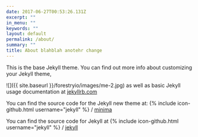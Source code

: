 ```yaml
---
date: 2017-06-27T00:53:26.131Z
excerpt: ""
in_menu: ""
keywords: ""
layout: default
permalink: /about/
summary: ""
title: About blahblah anotehr change
---
```

This is the base Jekyll theme. You can find out more info about customizing your Jekyll theme,

![]({{ site.baseurl }}/forestryio/images/me-2.jpg) as well as basic Jekyll usage documentation at [jekyllrb.com](http://jekyllrb.com/)

You can find the source code for the Jekyll new theme at: {% include icon-github.html username="jekyll" %} / [minima](https://github.com/jekyll/minima)

You can find the source code for Jekyll at {% include icon-github.html username="jekyll" %} / [jekyll](https://github.com/jekyll/jekyll)